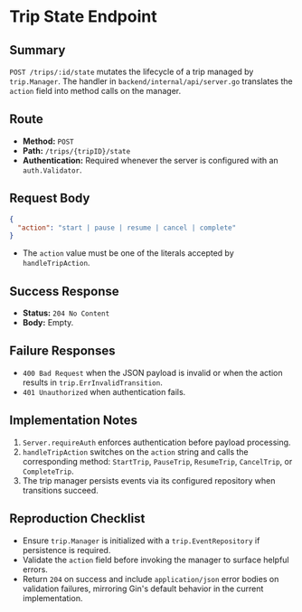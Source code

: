 # Trip State Endpoint

## Summary
`POST /trips/:id/state` mutates the lifecycle of a trip managed by `trip.Manager`. The handler in `backend/internal/api/server.go` translates the `action` field into method calls on the manager.

## Route
- **Method:** `POST`
- **Path:** `/trips/{tripID}/state`
- **Authentication:** Required whenever the server is configured with an `auth.Validator`.

## Request Body
```json
{
  "action": "start | pause | resume | cancel | complete"
}
```
- The `action` value must be one of the literals accepted by `handleTripAction`.

## Success Response
- **Status:** `204 No Content`
- **Body:** Empty.

## Failure Responses
- `400 Bad Request` when the JSON payload is invalid or when the action results in `trip.ErrInvalidTransition`.
- `401 Unauthorized` when authentication fails.

## Implementation Notes
1. `Server.requireAuth` enforces authentication before payload processing.
2. `handleTripAction` switches on the `action` string and calls the corresponding method: `StartTrip`, `PauseTrip`, `ResumeTrip`, `CancelTrip`, or `CompleteTrip`.
3. The trip manager persists events via its configured repository when transitions succeed.

## Reproduction Checklist
- Ensure `trip.Manager` is initialized with a `trip.EventRepository` if persistence is required.
- Validate the `action` field before invoking the manager to surface helpful errors.
- Return `204` on success and include `application/json` error bodies on validation failures, mirroring Gin's default behavior in the current implementation.

